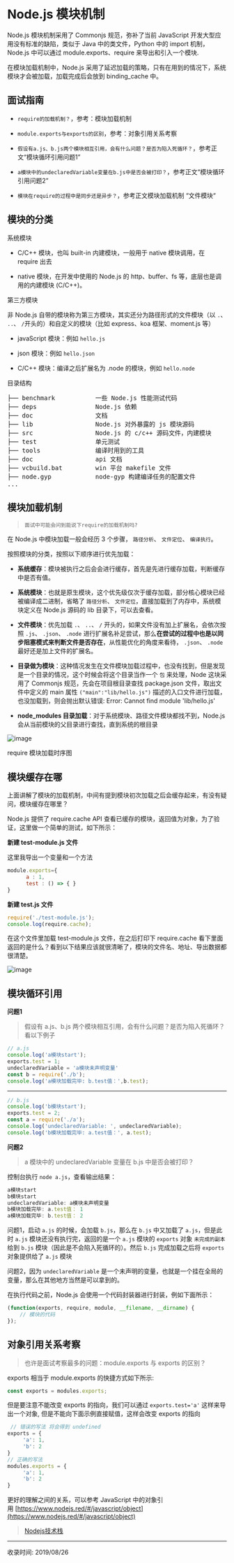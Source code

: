 # Node.js 模块机制

Node.js 模块机制采用了 Commonjs 规范，弥补了当前 JavaScript 开发大型应用没有标准的缺陷，类似于 Java 中的类文件，Python 中的 import 机制，Node.js 中可以通过 module.exports、require 来导出和引入一个模块.

在模块加载机制中，Node.js 采用了延迟加载的策略，只有在用到的情况下，系统模块才会被加载，加载完成后会放到 binding_cache 中。

## 面试指南

*   `require的加载机制？`，参考：模块加载机制

*   `module.exports与exports的区别`，参考：对象引用关系考察

*   `假设有a.js、b.js两个模块相互引用，会有什么问题？是否为陷入死循环？`，参考正文“模块循环引用问题1”

*   `a模块中的undeclaredVariable变量在b.js中是否会被打印？`，参考正文“模块循环引用问题2”

*   `模块在require的过程中是同步还是异步？`，参考正文模块加载机制 “文件模块“

## 模块的分类

系统模块

*   C/C++ 模块，也叫 built-in 内建模块，一般用于 native 模块调用，在 require 出去

*   native 模块，在开发中使用的 Node.js 的 http、buffer、fs 等，底层也是调用的内建模块 (C/C++)。

第三方模块

非 Node.js 自带的模块称为第三方模块，其实还分为路径形式的文件模块（以 `.`、 `..`、 `/`开头的）和自定义的模块（比如 express、koa 框架、moment.js 等）

*   javaScript 模块：例如 `hello.js`

*   json 模块：例如 `hello.json`

*   C/C++ 模块：编译之后扩展名为 .node 的模块，例如 `hello.node`

目录结构

<pre>├── benchmark           一些 Node.js 性能测试代码
├── deps                Node.js 依赖
├── doc                 文档
├── lib                 Node.js 对外暴露的 js 模块源码
├── src                 Node.js 的 c/c++ 源码文件，内建模块
├── test                单元测试
├── tools               编译时用到的工具
├── doc                 api 文档
├── vcbuild.bat         win 平台 makefile 文件
├── node.gyp            node-gyp 构建编译任务的配置文件
...
</pre>

## 模块加载机制

> `面试中可能会问到能说下require的加载机制吗?`

在 Node.js 中模块加载一般会经历 3 个步骤， `路径分析`、 `文件定位`、 `编译执行`。

按照模块的分类，按照以下顺序进行优先加载：

*   **系统缓存**：模块被执行之后会会进行缓存，首先是先进行缓存加载，判断缓存中是否有值。

*   **系统模块**：也就是原生模块，这个优先级仅次于缓存加载，部分核心模块已经被编译成二进制，省略了 `路径分析`、 `文件定位`，直接加载到了内存中，系统模块定义在 Node.js 源码的 lib 目录下，可以去查看。

*   **文件模块**：优先加载 `.`、 `..`、 `/` 开头的，如果文件没有加上扩展名，会依次按照 `.js`、 `.json`、 `.node` 进行扩展名补足尝试，那么**在尝试的过程中也是以同步阻塞模式来判断文件是否存在**，从性能优化的角度来看待， `.json`、 `.node`最好还是加上文件的扩展名。

*   **目录做为模块**：这种情况发生在文件模块加载过程中，也没有找到，但是发现是一个目录的情况，这个时候会将这个目录当作一个 `包` 来处理，Node 这块采用了 Commonjs 规范，先会在项目根目录查找 package.json 文件，取出文件中定义的 main 属性 `("main":"lib/hello.js")` 描述的入口文件进行加载，也没加载到，则会抛出默认错误: Error: Cannot find module 'lib/hello.js'

*   **node_modules 目录加载**：对于系统模块、路径文件模块都找不到，Node.js 会从当前模块的父目录进行查找，直到系统的根目录

![image](http://file.uzykj.com/f0f9ca39-30b5-96ae-4a9b-8913ffe73c69.png)

require 模块加载时序图

## 模块缓存在哪

上面讲解了模块的加载机制，中间有提到模块初次加载之后会缓存起来，有没有疑问，模块缓存在哪里？

Node.js 提供了 require.cache API 查看已缓存的模块，返回值为对象，为了验证，这里做一个简单的测试，如下所示：

**新建 test-module.js 文件**

这里我导出一个变量和一个方法
```js
module.exports={
      a : 1,
      test : () => { }
}
```
**新建 test.js 文件**
```js
require('./test-module.js');
console.log(require.cache);
```
在这个文件里加载 test-module.js 文件，在之后打印下 require.cache 看下里面返回的是什么？看到以下结果应该就很清晰了，模块的文件名、地址、导出数据都很清楚。

![image](http://file.uzykj.com/3faf2b91-6ba3-9be6-ec6f-eb51fa7e8b53.png)

## 模块循环引用

**问题1**

> 假设有 a.js、b.js 两个模块相互引用，会有什么问题？是否为陷入死循环？看以下例子
```js
// a.js
console.log('a模块start');
exports.test = 1;
undeclaredVariable = 'a模块未声明变量'
const b = require('./b');
console.log('a模块加载完毕: b.test值：',b.test);
```
--------
```js
// b.js
console.log('b模块start');
exports.test = 2;
const a = require('./a');
console.log('undeclaredVariable: ', undeclaredVariable);
console.log('b模块加载完毕: a.test值：', a.test);
````
**问题2**

> a 模块中的 undeclaredVariable 变量在 b.js 中是否会被打印？

控制台执行 `node a.js`，查看输出结果：
```js
a模块start
b模块start
undeclaredVariable: a模块未声明变量
b模块加载完毕: a.test值： 1
a模块加载完毕: b.test值： 2
```
问题1，启动 `a.js` 的时候，会加载 `b.js`，那么在 `b.js` 中又加载了 `a.js`，但是此时 `a.js` 模块还没有执行完，返回的是一个 `a.js` 模块的 `exports` 对象 `未完成的副本` 给到 `b.js` 模块（因此是不会陷入死循环的）。然后 `b.js` 完成加载之后将 `exports` 对象提供给了 `a.js` 模块

问题2，因为 `undeclaredVariable` 是一个未声明的变量，也就是一个挂在全局的变量，那么在其他地方当然是可以拿到的。

在执行代码之前，Node.js 会使用一个代码封装器进行封装，例如下面所示：
```js
(function(exports, require, module, __filename, __dirname) {
    // 模块的代码
});
```
## 对象引用关系考察

> 也许是面试考察最多的问题：module.exports 与 exports 的区别？

exports 相当于 module.exports 的快捷方式如下所示:
```js
const exports = modules.exports;
```
但是要注意不能改变 exports 的指向，我们可以通过 `exports.test='a'` 这样来导出一个对象, 但是不能向下面示例直接赋值，这样会改变 exports 的指向
```js
 // 错误的写法 将会得到 undefined
exports = {
     'a': 1,
     'b': 2
}
// 正确的写法
modules.exports = {
     'a': 1,
     'b': 2
}
```

更好的理解之间的关系，可以参考 JavaScript 中的对象引用 [https://www.nodejs.red/#/javascript/object](https://www.nodejs.red/#/javascript/object)


> [Nodejs技术栈](https://mp.weixin.qq.com/s/e2c4NF2U6B2hVqTTfPx8DQ)


---
收录时间: 2019/08/26

<Vssue :title="$title" />
